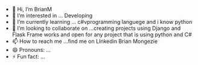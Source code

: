 - 👋 Hi, I’m BrianM
- 👀 I’m interested in ...  Developing 
- 🌱 I’m currently learning ...  c#vprogramming languege and i know python
- 💞️ I’m looking to collaborate on ...creating projects using Django and Flask Frame works and open for any project that is using python and C# 
- 📫 How to reach me ...find me on LInkedin Brian Mongezie 
- 😄 Pronouns: ...
- ⚡ Fun fact: ...

<!---
222231492/222231492 is a ✨ special ✨ repository because its `README.md` (this file) appears on your GitHub profile.
You can click the Preview link to take a look at your changes.
--->
